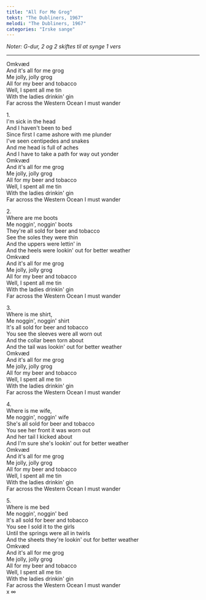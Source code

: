 ```yaml
---
title: "All For Me Grog"
tekst: "The Dubliners, 1967"
melodi: "The Dubliners, 1967"
categories: "Irske sange"
---
```

*Noter: G-dur, 2 og 2 skiftes til at synge 1 vers* <br>

***

Omkvæd<br>
And it's all for me grog<br>
Me jolly, jolly grog<br>
All for my beer and tobacco<br>
Well, I spent all me tin<br>
With the ladies drinkin' gin<br>
Far across the Western Ocean I must wander<br>

1\.\
I'm sick in the head<br>
And I haven't been to bed<br>
Since first I came ashore with me plunder<br>
I've seen centipedes and snakes<br>
And me head is full of aches<br>
And I have to take a path for way out yonder<br>
Omkvæd<br>
And it's all for me grog<br>
Me jolly, jolly grog<br>
All for my beer and tobacco<br>
Well, I spent all me tin<br>
With the ladies drinkin' gin<br>
Far across the Western Ocean I must wander<br>

2\.\
Where are me boots<br>
Me noggin', noggin' boots<br>
They're all sold for beer and tobacco<br>
See the soles they were thin<br>
And the uppers were lettin' in<br>
And the heels were lookin' out for better weather<br>
Omkvæd<br>
And it's all for me grog<br>
Me jolly, jolly grog<br>
All for my beer and tobacco<br>
Well, I spent all me tin<br>
With the ladies drinkin' gin<br>
Far across the Western Ocean I must wander<br>

3\.\
Where is me shirt,<br>
Me noggin', noggin' shirt<br>
It's all sold for beer and tobacco<br>
You see the sleeves were all worn out<br>
And the collar been torn about<br>
And the tail was lookin' out for better weather<br>
Omkvæd<br>
And it's all for me grog<br>
Me jolly, jolly grog<br>
All for my beer and tobacco<br>
Well, I spent all me tin<br>
With the ladies drinkin' gin<br>
Far across the Western Ocean I must wander<br>

4\.\
Where is me wife,<br>
Me noggin', noggin' wife<br>
She's all sold for beer and tobacco<br>
You see her front it was worn out<br>
And her tail I kicked about<br>
And I'm sure she's lookin' out for better weather<br>
Omkvæd<br>
And it's all for me grog<br>
Me jolly, jolly grog<br>
All for my beer and tobacco<br>
Well, I spent all me tin<br>
With the ladies drinkin' gin<br>
Far across the Western Ocean I must wander<br>

5\.\
Where is me bed<br>
Me noggin', noggin' bed<br>
It's all sold for beer and tobacco<br>
You see I sold it to the girls<br>
Until the springs were all in twirls<br>
And the sheets they're lookin' out for better weather<br>
Omkvæd<br>
And it's all for me grog<br>
Me jolly, jolly grog<br>
All for my beer and tobacco<br>
Well, I spent all me tin<br>
With the ladies drinkin' gin<br>
Far across the Western Ocean I must wander<br>
x ∞<br>
